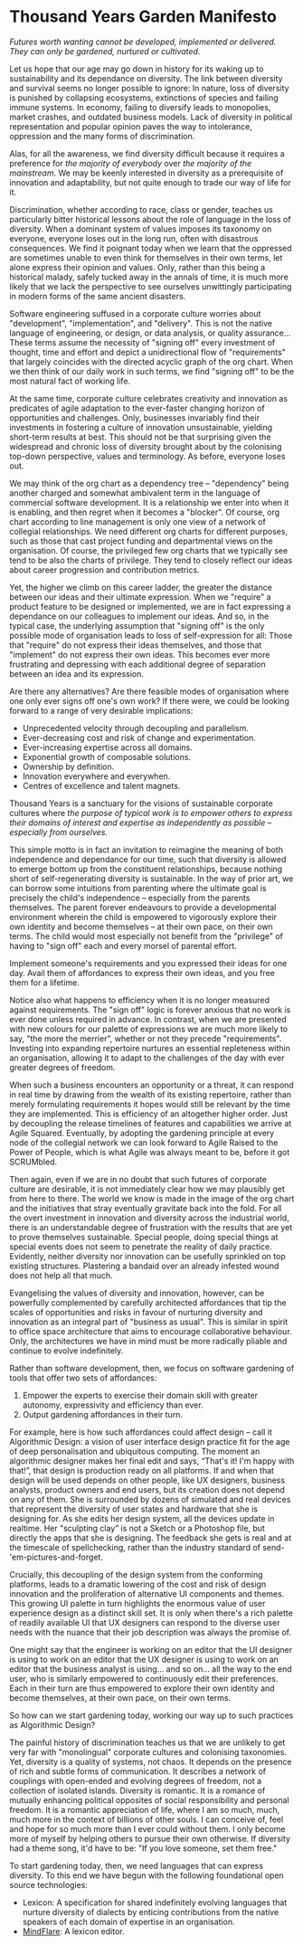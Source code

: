 # Thousand Years Garden Manifesto

_Futures worth wanting cannot be developed, implemented or delivered. They can only be gardened, nurtured or cultivated._

Let us hope that our age may go down in history for its waking up to sustainability and its dependance on diversity. The link between diversity and survival seems no longer possible to ignore: In nature, loss of diversity is punished by collapsing ecosystems, extinctions of species and failing immune systems. In economy, failing to diversify leads to monopolies, market crashes, and outdated business models. Lack of diversity in political representation and popular opinion paves the way to intolerance, oppression and the many forms of discrimination.

Alas, for all the awareness, we find diversity difficult because it requires a preference for _the majority of everybody_ over _the majority of the mainstream_. We may be keenly interested in diversity as a prerequisite of innovation and adaptability, but not quite enough to trade our way of life for it.

Discrimination, whether according to race, class or gender, teaches us particularly bitter historical lessons about the role of language in the loss of diversity. When a dominant system of values imposes its taxonomy on everyone, everyone loses out in the long run, often with disastrous consequences. We find it poignant today when we learn that the oppressed are sometimes unable to even think for themselves in their own terms, let alone express their opinion and values. Only, rather than this being a historical malady, safely tucked away in the annals of time, it is much more likely that we lack the perspective to see ourselves unwittingly participating in modern forms of the same ancient disasters.

Software engineering suffused in a corporate culture worries about "development", "implementation", and "delivery". This is not the native language of engineering, or design, or data analysis, or quality assurance... These terms assume the necessity of "signing off" every investment of thought, time and effort and depict a unidirectional flow of "requirements" that largely coincides with the directed acyclic graph of the org chart. When we then think of our daily work in such terms, we find "signing off" to be the most natural fact of working life. 

At the same time, corporate culture celebrates creativity and innovation as predicates of agile adaptation to the ever-faster changing horizon of opportunities and challenges. Only, businesses invariably find their investments in fostering a culture of innovation unsustainable, yielding short-term results at best. This should not be that surprising given the widespread and chronic loss of diversity brought about by the colonising top-down perspective, values and terminology. As before, everyone loses out.

We may think of the org chart as a dependency tree – "dependency" being another charged and somewhat ambivalent term in the language of commercial software development. It is a relationship we enter into when it is enabling, and then regret when it becomes a "blocker". Of course, org chart according to line management is only one view of a network of collegial relationships. We need different org charts for different purposes, such as those that cast project funding and departmental views on the organisation. Of course, the privileged few org charts that we typically see tend to be also the charts of privilege. They tend to closely reflect our ideas about career progression and contribution metrics.

Yet, the higher we climb on this career ladder, the greater the distance between our ideas and their ultimate expression. When we "require" a product feature to be designed or implemented, we are in fact expressing a dependance on our colleagues to implement our ideas.  And so, in the typical case, the underlying assumption that "signing off" is the only possible mode of organisation leads to loss of self-expression for all: Those that "require" do not express their ideas themselves, and those that "implement" do not express their own ideas. This becomes ever more frustrating and depressing with each additional degree of separation between an idea and its expression. 

Are there any alternatives? Are there feasible modes of organisation where one only ever signs off one's own work? If there were, we could be looking forward to a range of very desirable implications:

- Unprecedented velocity through decoupling and parallelism.
- Ever-decreasing cost and risk of change and experimentation.
- Ever-increasing expertise across all domains.
- Exponential growth of composable solutions.
- Ownership by definition.
- Innovation everywhere and everywhen.
- Centres of excellence and talent magnets.

Thousand Years is a sanctuary for the visions of sustainable corporate cultures where _the purpose of typical work is to empower others to express their domains of interest and expertise as independently as possible – especially from ourselves._

This simple motto is in fact an invitation to reimagine the meaning of both independence and dependance for our time, such that diversity is allowed to emerge bottom up from the constituent relationships, because nothing short of self-regenerating diversity is sustainable. In the way of prior art, we can borrow some intuitions from parenting where the ultimate goal is precisely the child's independence – especially from the parents themselves. The parent forever endeavours to provide a developmental environment wherein the child is empowered to vigorously explore their own identity and become themselves – at their own pace, on their own terms. The child would most especially not benefit from the "privilege" of having to "sign off" each and every morsel of parental effort.

Implement someone's requirements and you expressed their ideas for one day. Avail them of affordances to express their own ideas, and you free them for a lifetime. 

Notice also what happens to efficiency when it is no longer measured against requirements. The "sign off" logic is forever anxious that no work is ever done unless required in advance. In contrast, when we are presented with new colours for our palette of expressions we are much more likely to say, "the more the merrier", whether or not they precede "requirements". Investing into expanding repertoire nurtures an essential repleteness within an organisation, allowing it to adapt to the challenges of the day with ever greater degrees of freedom. 

When such a business encounters an opportunity or a threat, it can respond in real time by drawing from the wealth of its existing repertoire, rather than merely formulating requirements it hopes would still be relevant by the time they are implemented. This is efficiency of an altogether higher order. Just by decoupling the release timelines of features and capabilities we arrive at Agile Squared. Eventually, by adopting the gardening principle at every node of the collegial network we can look forward to Agile Raised to the Power of People, which is what Agile was always meant to be, before it got SCRUMbled.

Then again, even if we are in no doubt that such futures of corporate culture are desirable, it is not immediately clear how we may plausibly get from here to there. The world we know is made in the image of the org chart and the initiatives that stray eventually gravitate back into the fold. For all the overt investment in innovation and diversity across the industrial world, there is an understandable degree of frustration with the results that are yet to prove themselves sustainable. Special people, doing special things at special events does not seem to penetrate the reality of daily practice. Evidently, neither diversity nor innovation can be usefully sprinkled on top existing structures. Plastering a bandaid over an already infested wound does not help all that much. 

Evangelising the values of diversity and innovation, however, can be powerfully complemented by carefully architected affordances that tip the scales of opportunities and risks in favour of nurturing diversity and innovation as an integral part of "business as usual".  This is similar in spirit to office space architecture that aims to encourage collaborative behaviour. Only, the architectures we have in mind must be more radically pliable and continue to evolve indefinitely.

Rather than software development, then, we focus on software gardening of tools that offer two sets of affordances:
1. Empower the experts to exercise their domain skill with greater autonomy, expressivity and efficiency than ever.
2. Output gardening affordances in their turn.

For example, here is how such affordances could affect design  – call it Algorithmic Design: a vision of user interface design practice fit for the age of deep personalisation and ubiquitous computing. The moment an algorithmic designer makes her final edit and says, “That's it! I'm happy with that!”, that design is production ready on all platforms. If and when that design will be used depends on other people, like UX designers, business analysts, product owners and end users, but its creation does not depend on any of them. She is surrounded by dozens of simulated and real devices that represent the diversity of user states and hardware that she is designing for. As she edits her design system, all the devices update in realtime. Her "sculpting clay” is not a Sketch or a Photoshop file, but directly the apps that she is designing. The feedback she gets is real and at the timescale of spellchecking, rather than the industry standard of send-'em-pictures-and-forget.

Crucially, this decoupling of the design system from the conforming platforms, leads to a dramatic lowering of the cost and risk of design innovation and the proliferation of alternative UI components and themes. This growing UI palette in turn highlights the enormous value of user experience design as a distinct skill set. It is only when there's a rich palette of readily available UI that UX designers can respond to the diverse user needs with the nuance that their job description was always the promise of. 

One might say that the engineer is working on an editor that the UI designer is using to work on an editor that the UX designer is using to work on an editor that the business analyst is using... and so on... all the way to the end user, who is similarly empowered to continuously edit their preferences. Each in their turn are thus empowered to explore their own identity and become themselves, at their own pace, on their own terms.

So how can we start gardening today, working our way up to such practices as Algorithmic Design?

The painful history of discrimination teaches us that we are unlikely to get very far with "monolingual" corporate cultures and colonising taxonomies. Yet, diversity is a quality of systems, not chaos. It depends on the presence of rich and subtle forms of communication. It describes a network of couplings with open-ended and evolving degrees of freedom, not a collection of isolated islands. Diversity is romantic. It is a romance of mutually enhancing political opposites of social responsibility and personal freedom. It is a romantic appreciation of life, where I am so much, much, much more in the context of billions of other souls. I can conceive of, feel and hope for so much more than I ever could without them. I only become more of myself by helping others to pursue their own otherwise. If diversity had a theme song, it'd have to be: "If you love someone, set them free."

To start gardening today, then, we need languages that can express diversity. To this end we have begun with the following foundational open source technologies:
- Lexicon: A specification for shared indefinitely evolving languages that nurture diversity of dialects by enticing contributions from the native speakers of each domain of expertise in an organisation.
- [MindFlare](https://screensailor.github.io/MindFlare): A lexicon editor.
